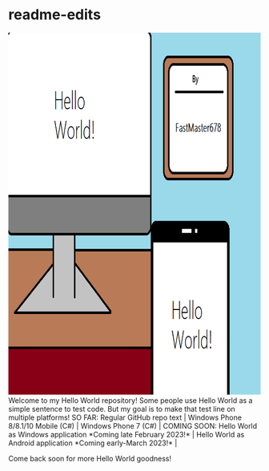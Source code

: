 # readme-edits
<img src="/Test/Hello World!.png" width="900" height="723"/>
Welcome to my Hello World repository!
Some people use Hello World as a simple sentence to test code.
But my goal is to make that test line on multiple platforms!
SO FAR: Regular GitHub repo text | Windows Phone 8/8.1/10 Mobile (C#) | Windows Phone 7 (C#) |
COMING SOON: Hello World as Windows application *Coming late February 2023!*  | Hello World as Android application *Coming early-March 2023!* |


Come back soon for more Hello World goodness!
